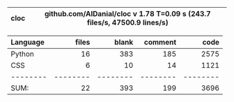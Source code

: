 cloc|github.com/AlDanial/cloc v 1.78  T=0.09 s (243.7 files/s, 47500.9 lines/s)
--- | ---

Language|files|blank|comment|code
:-------|-------:|-------:|-------:|-------:
Python|16|383|185|2575
CSS|6|10|14|1121
--------|--------|--------|--------|--------
SUM:|22|393|199|3696
